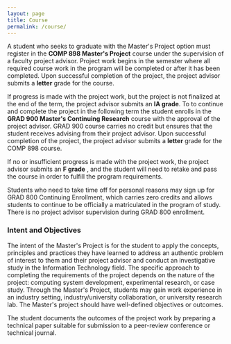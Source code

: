 ```yaml
---
layout: page
title: Course
permalink: /course/
---
```


A student who seeks to graduate with the Master&#39;s Project option must register in the **COMP 898  Master&#39;s Project** course under the supervision of a faculty project advisor. Project work begins in the semester where all required course work in the program will be completed or after it has been completed. Upon successful completion of the project, the project advisor submits a **letter** grade for the course.

If progress is made with the project work, but the project is not finalized at the end of the term, the project advisor submits an **IA grade**. To to continue and complete the project in the following term the student enrolls in the **GRAD 900 Master&#39;s Continuing Research** course with the approval of the project advisor. GRAD 900 course carries no credit but ensures that the student receives advising from their project advisor. Upon successful completion of the project, the project advisor submits a **letter** grade for the COMP 898 course.

If no or insufficient progress is made with the project work, the project advisor submits an **F grade** , and the student will need to retake and pass the course in order to fulfill the program requirements.

Students who need to take time off for personal reasons may sign up for GRAD 800 Continuing Enrollment, which carries zero credits and allows students to continue to be officially a matriculated in the program of study. There is no project advisor supervision during GRAD 800 enrollment.

### **Intent and Objectives**
The intent of the Master&#39;s Project is for the student to apply the concepts, principles and practices they have learned to address an authentic problem of interest to them and their project advisor and conduct an investigative study in the Information Technology field. The specific approach to completing the requirements of the project depends on the nature of the project: computing system development, experimental research, or case study. Through the Master&#39;s Project, students may gain work experience in an industry setting, industry/university collaboration, or university research lab. The Master&#39;s project should have well-defined objectives or outcomes.

The student documents the outcomes of the project work by preparing a technical paper suitable for submission to a peer-review conference or technical journal.
